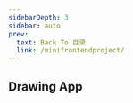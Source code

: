 ```yaml
---
sidebarDepth: 3
sidebar: auto
prev:
  text: Back To 目录
  link: /minifrontendproject/
---
```




## Drawing App



